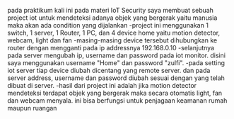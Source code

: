 pada praktikum kali ini pada materi IoT Security saya membuat sebuah project iot untuk mendeteksi adanya objek yang bergerak yaitu manusia maka akan ada condition yang dijalankan -project ini menggunakan 1 switch, 1 server, 1 Router, 1 PC, dan 4 device home yaitu motion detector, webcam, light dan fan -masing-masing device tersebut dihubungkan ke router dengan mengganti pada ip addressnya 192.168.0.10 -selanjutnya pada server mengubah ip, username dan password pada iot monitor. disini saya menggunakan username "Home" dan password "zulfi". -pada setting iot server tiap device diubah dicentang yang remote server. dan pada server address, username dan password diubah sesuai dengan yang telah dibuat di server. -hasil dari project ini adalah jika motion detector mendeteksi terdapat objek yang bergerak maka secara otomatis light, fan dan webcam menyala. ini bisa berfungsi untuk penjagaan keamanan rumah maupun ruangan
